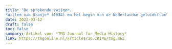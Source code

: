 ```yaml
---
title: "De sprekende zwijger. 
*Willem van Oranje* (1934) en het begin van de Nederlandse geluidsfilm"
date: 2023-03-12
draft: false
toc: false
summary: Artikel voor *TMG Journal for Media History*
link: https://tmgonline.nl/articles/10.18146/tmg.862
---
```


